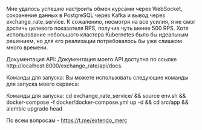 Мне удалось успешно настроить обмен курсами через WebSocket, сохранение данных в PostgreSQL через Kafka и вывод через 
exchange_rate_service. К сожалению, несмотря на все усилия, я не смог достичь целевого показателя 
RPS, получив чуть менее 500 RPS. Хотя использование небольшого кластера Kubernetes было бы идеальным решением, но для его 
реализации потребовалось бы уже слишком много времени.

Документация API:
Документация моего API доступна по ссылке http://localhost:8000/exchange_rate/api/docs.

Команды для запуска:
Вы можете использовать следующие команды для запуска моего сервиса:


Команды для запуска:
cd exchange_rate_service/ && source env.sh && docker-compose -f docker/docker-compose.yml up -d && cd src/app && alembic upgrade head

По всем вопросам - https://t.me/extendo_merc